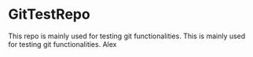 # GitTestRepo
This repo is mainly used for testing git functionalities.
This is mainly used for testing git functionalities. Alex
